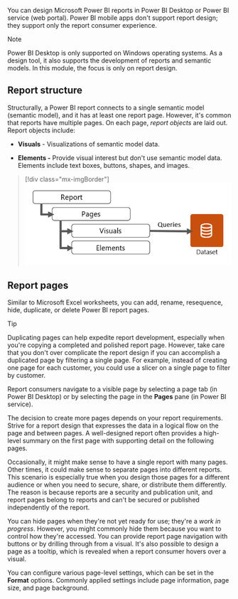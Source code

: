 You can design Microsoft Power BI reports in Power BI Desktop or Power BI service (web portal). Power BI mobile apps don't support report design; they support only the report consumer experience.

> [!NOTE]
> Power BI Desktop is only supported on Windows operating systems. As a design tool, it also supports the development of reports and semantic models. In this module, the focus is only on report design.

## Report structure

Structurally, a Power BI report connects to a single semantic model (semantic model), and it has at least one report page. However, it's common that reports have multiple pages. On each page, *report objects* are laid out. Report objects include:

- **Visuals** - Visualizations of semantic model data.

- **Elements -** Provide visual interest but don't use semantic model data. Elements include text boxes, buttons, shapes, and images.

> [!div class="mx-imgBorder"]
> [![Graph showing a report with nested pages and nested visuals, elements, queries, and semantic model.](../media/1-report-structure.png)](../media/1-report-structure.png#lightbox)

## Report pages

Similar to Microsoft Excel worksheets, you can add, rename, resequence, hide, duplicate, or delete Power BI report pages.

> [!TIP]
> Duplicating pages can help expedite report development, especially when you're copying a completed and polished report page. However, take care that you don't over complicate the report design if you can accomplish a duplicated page by filtering a single page. For example, instead of creating one page for each customer, you could use a slicer on a single page to filter by customer.

Report consumers navigate to a visible page by selecting a page tab (in Power BI Desktop) or by selecting the page in the **Pages** pane (in Power BI service).

The decision to create more pages depends on your report requirements. Strive for a report design that expresses the data in a logical flow on the page and between pages. A well-designed report often provides a high-level summary on the first page with supporting detail on the following pages.

Occasionally, it might make sense to have a single report with many pages. Other times, it could make sense to separate pages into different reports. This scenario is especially true when you design those pages for a different audience or when you need to secure, share, or distribute them differently. The reason is because reports are a security and publication unit, and report pages belong to reports and can't be secured or published independently of the report.

You can hide pages when they're not yet ready for use; they're a *work in progress*. However, you might commonly hide them because you want to control how they're accessed. You can provide report page navigation with buttons or by drilling through from a visual. It's also possible to design a page as a tooltip, which is revealed when a report consumer hovers over a visual.

You can configure various page-level settings, which can be set in the **Format** options. Commonly applied settings include page information, page size, and page background.
